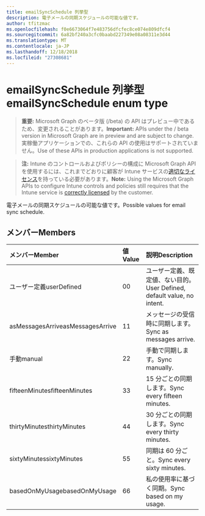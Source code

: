 ```yaml
---
title: emailSyncSchedule 列挙型
description: 電子メールの同期スケジュールの可能な値です。
author: tfitzmac
ms.openlocfilehash: f0e6673064f7e483756dfcfec8ce074e809dfcf4
ms.sourcegitcommit: 6a82bf240a3cfc0baabd227349e08a08311e3d44
ms.translationtype: MT
ms.contentlocale: ja-JP
ms.lasthandoff: 12/18/2018
ms.locfileid: "27308681"
---
```

# <a name="emailsyncschedule-enum-type"></a><span data-ttu-id="16e75-103">emailSyncSchedule 列挙型</span><span class="sxs-lookup"><span data-stu-id="16e75-103">emailSyncSchedule enum type</span></span>

> <span data-ttu-id="16e75-104">**重要:** Microsoft Graph のベータ版 (/beta) の API はプレビュー中であるため、変更されることがあります。</span><span class="sxs-lookup"><span data-stu-id="16e75-104">**Important:** APIs under the / beta version in Microsoft Graph are in preview and are subject to change.</span></span> <span data-ttu-id="16e75-105">実稼働アプリケーションでの、これらの API の使用はサポートされていません。</span><span class="sxs-lookup"><span data-stu-id="16e75-105">Use of these APIs in production applications is not supported.</span></span>

> <span data-ttu-id="16e75-106">**注:** Intune のコントロールおよびポリシーの構成に Microsoft Graph API を使用するには、これまでどおりに顧客が Intune サービスの[適切なライセンス](https://go.microsoft.com/fwlink/?linkid=839381)を持っている必要があります。</span><span class="sxs-lookup"><span data-stu-id="16e75-106">**Note:** Using the Microsoft Graph APIs to configure Intune controls and policies still requires that the Intune service is [correctly licensed](https://go.microsoft.com/fwlink/?linkid=839381) by the customer.</span></span>

<span data-ttu-id="16e75-107">電子メールの同期スケジュールの可能な値です。</span><span class="sxs-lookup"><span data-stu-id="16e75-107">Possible values for email sync schedule.</span></span>
## <a name="members"></a><span data-ttu-id="16e75-108">メンバー</span><span class="sxs-lookup"><span data-stu-id="16e75-108">Members</span></span>
|<span data-ttu-id="16e75-109">メンバー</span><span class="sxs-lookup"><span data-stu-id="16e75-109">Member</span></span>|<span data-ttu-id="16e75-110">値</span><span class="sxs-lookup"><span data-stu-id="16e75-110">Value</span></span>|<span data-ttu-id="16e75-111">説明</span><span class="sxs-lookup"><span data-stu-id="16e75-111">Description</span></span>|
|:---|:---|:---|
|<span data-ttu-id="16e75-112">ユーザー定義</span><span class="sxs-lookup"><span data-stu-id="16e75-112">userDefined</span></span>|<span data-ttu-id="16e75-113">0</span><span class="sxs-lookup"><span data-stu-id="16e75-113">0</span></span>|<span data-ttu-id="16e75-114">ユーザー定義、既定値、ない目的。</span><span class="sxs-lookup"><span data-stu-id="16e75-114">User Defined, default value, no intent.</span></span>|
|<span data-ttu-id="16e75-115">asMessagesArrive</span><span class="sxs-lookup"><span data-stu-id="16e75-115">asMessagesArrive</span></span>|<span data-ttu-id="16e75-116">1</span><span class="sxs-lookup"><span data-stu-id="16e75-116">1</span></span>|<span data-ttu-id="16e75-117">メッセージの受信時に同期します。</span><span class="sxs-lookup"><span data-stu-id="16e75-117">Sync as messages arrive.</span></span>|
|<span data-ttu-id="16e75-118">手動</span><span class="sxs-lookup"><span data-stu-id="16e75-118">manual</span></span>|<span data-ttu-id="16e75-119">2</span><span class="sxs-lookup"><span data-stu-id="16e75-119">2</span></span>|<span data-ttu-id="16e75-120">手動で同期します。</span><span class="sxs-lookup"><span data-stu-id="16e75-120">Sync manually.</span></span>|
|<span data-ttu-id="16e75-121">fifteenMinutes</span><span class="sxs-lookup"><span data-stu-id="16e75-121">fifteenMinutes</span></span>|<span data-ttu-id="16e75-122">3</span><span class="sxs-lookup"><span data-stu-id="16e75-122">3</span></span>|<span data-ttu-id="16e75-123">15 分ごとの同期します。</span><span class="sxs-lookup"><span data-stu-id="16e75-123">Sync every fifteen minutes.</span></span>|
|<span data-ttu-id="16e75-124">thirtyMinutes</span><span class="sxs-lookup"><span data-stu-id="16e75-124">thirtyMinutes</span></span>|<span data-ttu-id="16e75-125">4</span><span class="sxs-lookup"><span data-stu-id="16e75-125">4</span></span>|<span data-ttu-id="16e75-126">30 分ごとの同期します。</span><span class="sxs-lookup"><span data-stu-id="16e75-126">Sync every thirty minutes.</span></span>|
|<span data-ttu-id="16e75-127">sixtyMinutes</span><span class="sxs-lookup"><span data-stu-id="16e75-127">sixtyMinutes</span></span>|<span data-ttu-id="16e75-128">5</span><span class="sxs-lookup"><span data-stu-id="16e75-128">5</span></span>|<span data-ttu-id="16e75-129">同期は 60 分ごと。</span><span class="sxs-lookup"><span data-stu-id="16e75-129">Sync every sixty minutes.</span></span>|
|<span data-ttu-id="16e75-130">basedOnMyUsage</span><span class="sxs-lookup"><span data-stu-id="16e75-130">basedOnMyUsage</span></span>|<span data-ttu-id="16e75-131">6</span><span class="sxs-lookup"><span data-stu-id="16e75-131">6</span></span>|<span data-ttu-id="16e75-132">私の使用率に基づく同期。</span><span class="sxs-lookup"><span data-stu-id="16e75-132">Sync based on my usage.</span></span>|





